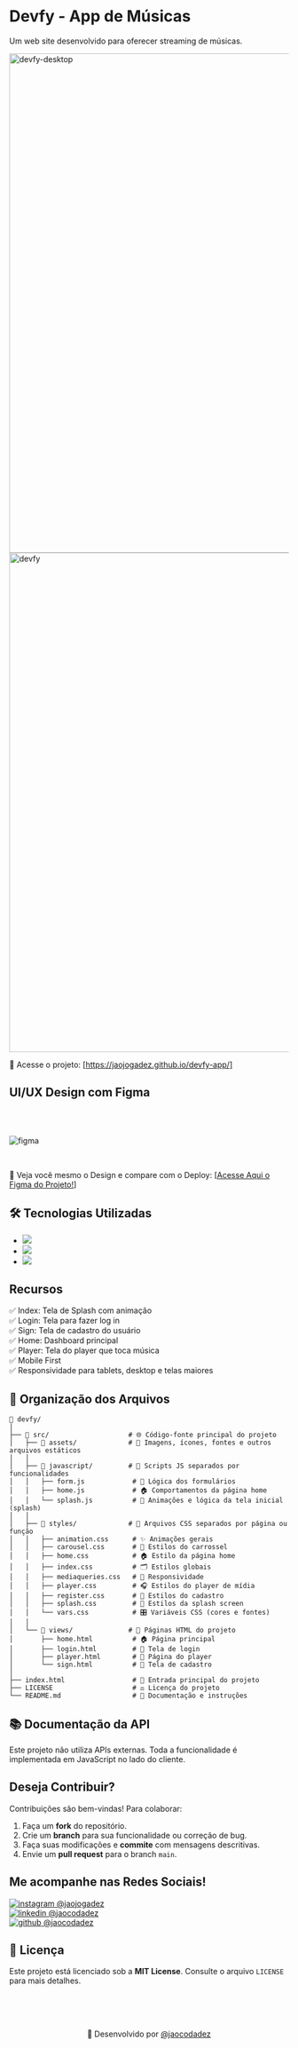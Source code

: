 # Devfy - App de Músicas
Um web site desenvolvido para oferecer streaming de músicas. 

<img width="1600" height="900" alt="devfy-desktop" src="https://github.com/user-attachments/assets/e179a6c0-2fc5-4077-aeef-019127a8d698" />
<img width="1600" height="900" alt="devfy" src="https://github.com/user-attachments/assets/84cd8f6c-2802-4a23-9626-da7e7e35e724" />

🔗 Acesse o projeto: [https://jaojogadez.github.io/devfy-app/]

## UI/UX Design com Figma

<br>
<br>

![figma](https://github.com/user-attachments/assets/5b530173-d523-4e32-b01a-08b2f2ac9a37) 

<br>

🔗 Veja você mesmo o Design e compare com o Deploy: [<a href="https://www.figma.com/design/FTPXI2yKULVBOohSinPD9w/DevFy---%7C-Jo%C3%A3o-Pedro-de-Oliveira-%7C?node-id=2-7916&t=G0303hStSIKOO0zE-1">Acesse Aqui o Figma do Projeto!</a>] 

## 🛠️ Tecnologias Utilizadas

* <img src="https://img.shields.io/badge/HTML5-E34F26?style=for-the-badge&logo=html5&logoColor=white">

* <img src="https://img.shields.io/badge/CSS3-1572B6?style=for-the-badge&logo=css3&logoColor=white">

* <img src="https://img.shields.io/badge/JavaScript-323330?style=for-the-badge&logo=javascript&logoColor=F7DF1E">

## Recursos
✅ Index: Tela de Splash com animação <br>
✅ Login: Tela para fazer log in <br>
✅ Sign: Tela de cadastro do usuário <br>
✅ Home: Dashboard principal <br>
✅ Player: Tela do player que toca música <br>
✅ Mobile First <br>
✅ Responsividade para tablets, desktop e telas maiores <br>

## 📂 Organização dos Arquivos
```
📁 devfy/
│
├── 📂 src/                    # 🌐 Código-fonte principal do projeto
│   ├── 📂 assets/             # 📁 Imagens, ícones, fontes e outros arquivos estáticos
│   │
│   ├── 📂 javascript/         # 🧠 Scripts JS separados por funcionalidades
│   │   ├── form.js            # 📝 Lógica dos formulários
│   │   ├── home.js            # 🏠 Comportamentos da página home
│   │   └── splash.js          # 🚀 Animações e lógica da tela inicial (splash)
│   │
│   ├── 📂 styles/             # 🎨 Arquivos CSS separados por página ou função
│   │   ├── animation.css      # ✨ Animações gerais
│   │   ├── carousel.css       # 🎠 Estilos do carrossel
│   │   ├── home.css           # 🏠 Estilo da página home
│   │   ├── index.css          # 🗂️ Estilos globais
│   │   ├── mediaqueries.css   # 📱 Responsividade 
│   │   ├── player.css         # 🎧 Estilos do player de mídia
│   │   ├── register.css       # 📝 Estilos do cadastro
│   │   ├── splash.css         # 🚀 Estilos da splash screen
│   │   └── vars.css           # 🎛️ Variáveis CSS (cores e fontes)
│   │
│   └── 📂 views/              # 🧾 Páginas HTML do projeto
│       ├── home.html          # 🏠 Página principal
│       ├── login.html         # 🔐 Tela de login
│       ├── player.html        # 🎵 Página do player
│       └── sign.html          # 📝 Tela de cadastro
│
├── index.html                 # 🚪 Entrada principal do projeto
├── LICENSE                    # ⚖️ Licença do projeto
└── README.md                  # 📖 Documentação e instruções
```



## 📚 Documentação da API

Este projeto não utiliza APIs externas. Toda a funcionalidade é implementada em JavaScript no lado do cliente.

## Deseja Contribuir?

Contribuições são bem-vindas! Para colaborar:
1. Faça um **fork** do repositório.
2. Crie um **branch** para sua funcionalidade ou correção de bug.
3. Faça suas modificações e **commite** com mensagens descritivas.
4. Envie um **pull request** para o branch `main`.

## Me acompanhe nas Redes Sociais!

<a href="https://www.instagram.com/jaojogadez/"> ![instagram](https://github.com/user-attachments/assets/69e115ee-36cd-4d9e-98bb-7ce3a409db62) @jaojogadez</a> <br>
<a href="https://www.linkedin.com/in/jaocodadez/"> ![linkedin](https://github.com/user-attachments/assets/46ccf5e9-d8f0-4e93-b18b-3d3289a33f11) @jaocodadez</a> <br>
<a href="https://github.com/jaojogadez"> ![github](https://github.com/user-attachments/assets/c5a84e4f-0fa6-4e14-8035-c3cae19bd8e7) @jaocodadez</a>

## 📜 Licença
Este projeto está licenciado sob a **MIT License**. Consulte o arquivo `LICENSE` para mais detalhes.

<br>
<br>
<br>

<p align="center">💪 Desenvolvido por <a href="https://www.linkedin.com/in/jaocodadez/">@jaocodadez</a>
